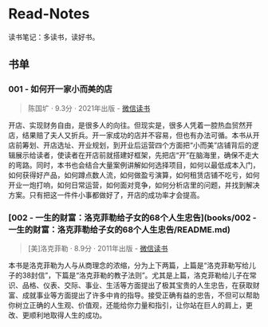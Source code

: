 # Read-Notes
读书笔记：多读书，读好书。

## 书单

### 001 - 如何开一家小而美的店

>陈国圹 · 9.3分 · 2021年出版 - [微信读书](https://weread.qq.com/web/bookDetail/baf32110729c7061bafd96c)

开店、实现财务自由，是很多人的向往。但现实是，很多人凭着一腔热血贸然开店，结果赔了夫人又折兵。开一家成功的店并不容易，但也有办法可循。本书从开店前筹划、开店选址、开业规划，到开业后运营四个方面把“小而美”店铺背后的逻辑展示给读者，使读者在开店前就搭建好框架，先把店“开”在脑海里，确保不走大的弯路。同时，本书也会结合大量案例讲解如何选择项目，如何以最低成本入门，如何获得好产品，如何蹲点数人流，如何做盈亏演算，如何租赁店铺不吃亏，如何开业一炮打响，如何日常运营，如何面对竞争，如何分析店里的问题，并找到解决方案。只有把这一件件小事都做好了，开店的成功率才会提高。

### [002 - 一生的财富：洛克菲勒给子女的68个人生忠告](books/002 - 一生的财富：洛克菲勒给子女的68个人生忠告/README.md)

> [美]洛克菲勒 · 8.9分 · 2011年出版 - [微信读书](https://weread.qq.com/web/bookDetail/86e329905cb1df86e6b58b0)

本书是洛克菲勒为人与从商理念的浓缩，分为上下两篇，上篇是“洛克菲勒写给儿子的38封信”，下篇是“洛克菲勒的教子法则”。尤其是上篇，洛克菲勒给儿子在常识、品格、仪表、交际、事业、生活等方面提出了极其宝贵的人生忠告，在获取财富、成就事业等方面提出了许多中肯的指导。接受正确有益的忠告，不但可以帮助你树立正确的人生观、价值观，还能给你力量和指引，让你站在巨人的肩上，更改、更顺利地取得人生的成功。
